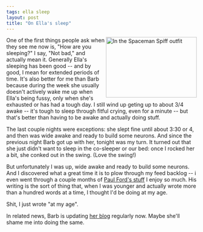 ```yaml
---
tags: ella sleep
layout: post
title: "On Ella's sleep"
---
```




<p><a href="http://www.flickr.com/photos/cwinters/381298683/"><img src="http://farm1.static.flickr.com/129/381298683_2f7431a97a_m.jpg" align="right" width="240" height="160" alt="In the Spaceman Spiff outfit" /></a></p>

<p>One of the first things people ask when they see me now is, "How are you sleeping?" I say, "Not bad," and actually mean it. Generally Ella's sleeping has been good -- and by good, I mean for extended periods of time. It's also better for me than Barb because during the week she usually doesn't actively wake me up when Ella's being fussy, only when she's exhausted or has had a tough day. I still wind up geting up to about 3/4 awake -- it's tough to sleep through fitful crying, even for a minute -- but that's better than having to be awake and actually doing stuff.</p>

<p>The last couple nights were exceptions: she slept fine until about 3:30 or 4, and then was wide awake and ready to build some neurons. And since the previous night Barb got up with her, tonight was my turn. It turned out that she just didn't want to sleep in the co-sleeper or our bed: once I rocked her a bit, she conked out in the swing. (Love the swing!)</p>

<p>But unfortunately I was up, wide awake and ready to build some neurons. And I discovered what a great time it is to plow through my feed backlog -- i even went through a couple months of <a href="http://www.ftrain.com/">Paul Ford's stuff</a> I enjoy so much. His writing is the sort of thing that, when I was younger and actually wrote more than a hundred words at a time, I thought I'd be doing at my age.</p>

<p>Shit, I just wrote "at my age".</p>

<p>In related news, Barb is updating <a href="http://balsko.livejournal.com/">her blog</a> regularly now. Maybe she'll shame me into doing the same.</p>


